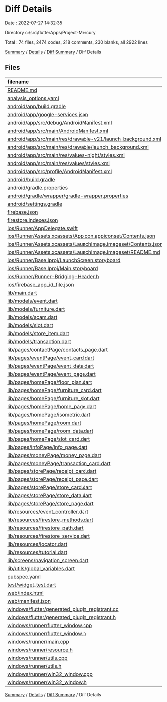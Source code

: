 # Diff Details

Date : 2022-07-27 14:32:35

Directory c:\\src\\flutterApps\\Project-Mercury

Total : 74 files,  2474 codes, 218 comments, 230 blanks, all 2922 lines

[Summary](results.md) / [Details](details.md) / [Diff Summary](diff.md) / Diff Details

## Files
| filename | language | code | comment | blank | total |
| :--- | :--- | ---: | ---: | ---: | ---: |
| [README.md](/README.md) | Markdown | 10 | 0 | 7 | 17 |
| [analysis_options.yaml](/analysis_options.yaml) | YAML | 3 | 23 | 4 | 30 |
| [android/app/build.gradle](/android/app/build.gradle) | Groovy | 54 | 3 | 13 | 70 |
| [android/app/google-services.json](/android/app/google-services.json) | JSON | 46 | 0 | 0 | 46 |
| [android/app/src/debug/AndroidManifest.xml](/android/app/src/debug/AndroidManifest.xml) | XML | 4 | 3 | 1 | 8 |
| [android/app/src/main/AndroidManifest.xml](/android/app/src/main/AndroidManifest.xml) | XML | 28 | 6 | 1 | 35 |
| [android/app/src/main/res/drawable-v21/launch_background.xml](/android/app/src/main/res/drawable-v21/launch_background.xml) | XML | 4 | 7 | 2 | 13 |
| [android/app/src/main/res/drawable/launch_background.xml](/android/app/src/main/res/drawable/launch_background.xml) | XML | 4 | 7 | 2 | 13 |
| [android/app/src/main/res/values-night/styles.xml](/android/app/src/main/res/values-night/styles.xml) | XML | 9 | 9 | 1 | 19 |
| [android/app/src/main/res/values/styles.xml](/android/app/src/main/res/values/styles.xml) | XML | 9 | 9 | 1 | 19 |
| [android/app/src/profile/AndroidManifest.xml](/android/app/src/profile/AndroidManifest.xml) | XML | 4 | 3 | 1 | 8 |
| [android/build.gradle](/android/build.gradle) | Groovy | 28 | 0 | 5 | 33 |
| [android/gradle.properties](/android/gradle.properties) | Properties | 3 | 0 | 1 | 4 |
| [android/gradle/wrapper/gradle-wrapper.properties](/android/gradle/wrapper/gradle-wrapper.properties) | Properties | 5 | 1 | 1 | 7 |
| [android/settings.gradle](/android/settings.gradle) | Groovy | 8 | 0 | 4 | 12 |
| [firebase.json](/firebase.json) | JSON | 6 | 0 | 1 | 7 |
| [firestore.indexes.json](/firestore.indexes.json) | JSON | 4 | 0 | 1 | 5 |
| [ios/Runner/AppDelegate.swift](/ios/Runner/AppDelegate.swift) | Swift | 12 | 0 | 2 | 14 |
| [ios/Runner/Assets.xcassets/AppIcon.appiconset/Contents.json](/ios/Runner/Assets.xcassets/AppIcon.appiconset/Contents.json) | JSON | 122 | 0 | 1 | 123 |
| [ios/Runner/Assets.xcassets/LaunchImage.imageset/Contents.json](/ios/Runner/Assets.xcassets/LaunchImage.imageset/Contents.json) | JSON | 23 | 0 | 1 | 24 |
| [ios/Runner/Assets.xcassets/LaunchImage.imageset/README.md](/ios/Runner/Assets.xcassets/LaunchImage.imageset/README.md) | Markdown | 3 | 0 | 2 | 5 |
| [ios/Runner/Base.lproj/LaunchScreen.storyboard](/ios/Runner/Base.lproj/LaunchScreen.storyboard) | XML | 36 | 1 | 1 | 38 |
| [ios/Runner/Base.lproj/Main.storyboard](/ios/Runner/Base.lproj/Main.storyboard) | XML | 25 | 1 | 1 | 27 |
| [ios/Runner/Runner-Bridging-Header.h](/ios/Runner/Runner-Bridging-Header.h) | C++ | 1 | 0 | 1 | 2 |
| [ios/firebase_app_id_file.json](/ios/firebase_app_id_file.json) | JSON | 7 | 0 | 0 | 7 |
| [lib/main.dart](/lib/main.dart) | Dart | 5 | 0 | 0 | 5 |
| [lib/models/event.dart](/lib/models/event.dart) | Dart | 3 | 0 | 0 | 3 |
| [lib/models/furniture.dart](/lib/models/furniture.dart) | Dart | 3 | 0 | 1 | 4 |
| [lib/models/scam.dart](/lib/models/scam.dart) | Dart | 18 | 0 | 1 | 19 |
| [lib/models/slot.dart](/lib/models/slot.dart) | Dart | 8 | 0 | -1 | 7 |
| [lib/models/store_item.dart](/lib/models/store_item.dart) | Dart | 95 | 0 | 2 | 97 |
| [lib/models/transaction.dart](/lib/models/transaction.dart) | Dart | 32 | 0 | 1 | 33 |
| [lib/pages/contactPage/contacts_page.dart](/lib/pages/contactPage/contacts_page.dart) | Dart | -3 | 0 | 0 | -3 |
| [lib/pages/eventPage/event_card.dart](/lib/pages/eventPage/event_card.dart) | Dart | -2 | -2 | -2 | -6 |
| [lib/pages/eventPage/event_data.dart](/lib/pages/eventPage/event_data.dart) | Dart | 79 | 2 | 0 | 81 |
| [lib/pages/eventPage/event_page.dart](/lib/pages/eventPage/event_page.dart) | Dart | 0 | 0 | -1 | -1 |
| [lib/pages/homePage/floor_plan.dart](/lib/pages/homePage/floor_plan.dart) | Dart | 67 | 0 | 3 | 70 |
| [lib/pages/homePage/furniture_card.dart](/lib/pages/homePage/furniture_card.dart) | Dart | 16 | 0 | 1 | 17 |
| [lib/pages/homePage/furniture_slot.dart](/lib/pages/homePage/furniture_slot.dart) | Dart | -46 | -1 | -4 | -51 |
| [lib/pages/homePage/home_page.dart](/lib/pages/homePage/home_page.dart) | Dart | 17 | -1 | 1 | 17 |
| [lib/pages/homePage/isometric.dart](/lib/pages/homePage/isometric.dart) | Dart | -2 | 0 | 0 | -2 |
| [lib/pages/homePage/room.dart](/lib/pages/homePage/room.dart) | Dart | 44 | -7 | -3 | 34 |
| [lib/pages/homePage/room_data.dart](/lib/pages/homePage/room_data.dart) | Dart | 207 | 2 | -3 | 206 |
| [lib/pages/homePage/slot_card.dart](/lib/pages/homePage/slot_card.dart) | Dart | 56 | 1 | 4 | 61 |
| [lib/pages/infoPage/info_page.dart](/lib/pages/infoPage/info_page.dart) | Dart | 8 | -11 | -4 | -7 |
| [lib/pages/moneyPage/money_page.dart](/lib/pages/moneyPage/money_page.dart) | Dart | -10 | 0 | -1 | -11 |
| [lib/pages/moneyPage/transaction_card.dart](/lib/pages/moneyPage/transaction_card.dart) | Dart | 17 | 0 | 0 | 17 |
| [lib/pages/storePage/receipt_card.dart](/lib/pages/storePage/receipt_card.dart) | Dart | 44 | 0 | 3 | 47 |
| [lib/pages/storePage/receipt_page.dart](/lib/pages/storePage/receipt_page.dart) | Dart | 110 | 0 | 4 | 114 |
| [lib/pages/storePage/store_card.dart](/lib/pages/storePage/store_card.dart) | Dart | -20 | 0 | -3 | -23 |
| [lib/pages/storePage/store_data.dart](/lib/pages/storePage/store_data.dart) | Dart | 195 | 0 | 0 | 195 |
| [lib/pages/storePage/store_page.dart](/lib/pages/storePage/store_page.dart) | Dart | -50 | 0 | 0 | -50 |
| [lib/resources/event_controller.dart](/lib/resources/event_controller.dart) | Dart | 302 | 6 | 19 | 327 |
| [lib/resources/firestore_methods.dart](/lib/resources/firestore_methods.dart) | Dart | -7 | -1 | -1 | -9 |
| [lib/resources/firestore_path.dart](/lib/resources/firestore_path.dart) | Dart | -4 | 0 | -1 | -5 |
| [lib/resources/firestore_service.dart](/lib/resources/firestore_service.dart) | Dart | 3 | 0 | 0 | 3 |
| [lib/resources/locator.dart](/lib/resources/locator.dart) | Dart | 0 | 1 | 0 | 1 |
| [lib/resources/tutorial.dart](/lib/resources/tutorial.dart) | Dart | 244 | 0 | 6 | 250 |
| [lib/screens/navigation_screen.dart](/lib/screens/navigation_screen.dart) | Dart | 15 | 0 | 0 | 15 |
| [lib/utils/global_variables.dart](/lib/utils/global_variables.dart) | Dart | -4 | -1 | -1 | -6 |
| [pubspec.yaml](/pubspec.yaml) | YAML | 37 | 49 | 8 | 94 |
| [test/widget_test.dart](/test/widget_test.dart) | Dart | 14 | 10 | 7 | 31 |
| [web/index.html](/web/index.html) | HTML | 80 | 18 | 7 | 105 |
| [web/manifest.json](/web/manifest.json) | JSON | 35 | 0 | 1 | 36 |
| [windows/flutter/generated_plugin_registrant.cc](/windows/flutter/generated_plugin_registrant.cc) | C++ | 9 | 4 | 5 | 18 |
| [windows/flutter/generated_plugin_registrant.h](/windows/flutter/generated_plugin_registrant.h) | C++ | 5 | 5 | 6 | 16 |
| [windows/runner/flutter_window.cpp](/windows/runner/flutter_window.cpp) | C++ | 45 | 4 | 13 | 62 |
| [windows/runner/flutter_window.h](/windows/runner/flutter_window.h) | C++ | 20 | 5 | 9 | 34 |
| [windows/runner/main.cpp](/windows/runner/main.cpp) | C++ | 30 | 4 | 10 | 44 |
| [windows/runner/resource.h](/windows/runner/resource.h) | C++ | 9 | 6 | 2 | 17 |
| [windows/runner/utils.cpp](/windows/runner/utils.cpp) | C++ | 53 | 2 | 10 | 65 |
| [windows/runner/utils.h](/windows/runner/utils.h) | C++ | 8 | 6 | 6 | 20 |
| [windows/runner/win32_window.cpp](/windows/runner/win32_window.cpp) | C++ | 183 | 15 | 48 | 246 |
| [windows/runner/win32_window.h](/windows/runner/win32_window.h) | C++ | 48 | 29 | 22 | 99 |

[Summary](results.md) / [Details](details.md) / [Diff Summary](diff.md) / Diff Details